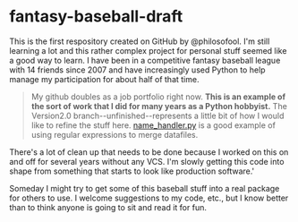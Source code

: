# fantasy-baseball-draft

This is the first respository created on GitHub by @philosofool. I'm still learning a lot and this rather complex project for personal stuff seemed like a good way to learn. I have been in a competitive fantasy baseball league with 14 friends since 2007 and have increasingly used Python to help manage my participation for about half of that time.

> My github doubles as a job portfolio right now. __This is an example of the sort of work that I did for many years as a Python hobbyist.__ The Version2.0 branch--unfinished--represents a little bit of how I would like to refine the stuff here. [name_handler.py](https://github.com/philosofool/fantasy-baseball-draft/blob/Version2.0/CBS_fantasy_baseball/file_handlers/name_handler.py) is a good example of using regular expressions to merge datafiles. 

There's a lot of clean up that needs to be done because I worked on this on and off for several years without any VCS. I'm slowly getting this code into shape from something that starts to look like production software.'

Someday I might try to get some of this baseball stuff into a real package for others to use. I welcome suggestions to my code, etc., but I know better than to think anyone is going to sit and read it for fun.
